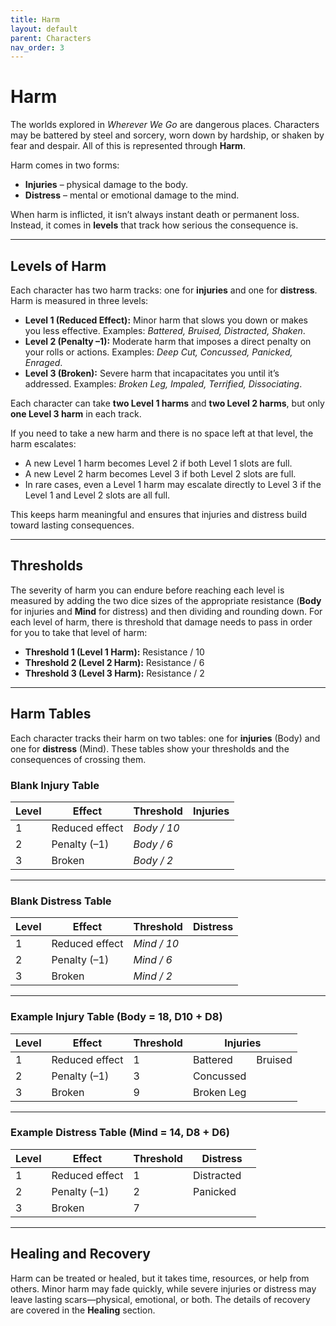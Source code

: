 ```yaml
---
title: Harm
layout: default
parent: Characters
nav_order: 3
---
```

# Harm  

The worlds explored in *Wherever We Go* are dangerous places. Characters may be battered by steel and sorcery, worn down by hardship, or shaken by fear and despair. All of this is represented through **Harm**.

Harm comes in two forms:  
- **Injuries** – physical damage to the body.
- **Distress** – mental or emotional damage to the mind.

When harm is inflicted, it isn’t always instant death or permanent loss. Instead, it comes in **levels** that track how serious the consequence is.

---

## Levels of Harm

Each character has two harm tracks: one for **injuries** and one for **distress**. Harm is measured in three levels:

- **Level 1 (Reduced Effect):** Minor harm that slows you down or makes you less effective. Examples: *Battered, Bruised, Distracted, Shaken*.
- **Level 2 (Penalty –1):** Moderate harm that imposes a direct penalty on your rolls or actions. Examples: *Deep Cut, Concussed, Panicked, Enraged*.
- **Level 3 (Broken):** Severe harm that incapacitates you until it’s addressed. Examples: *Broken Leg, Impaled, Terrified, Dissociating*.

Each character can take **two Level 1 harms** and **two Level 2 harms**, but only **one Level 3 harm** in each track.

If you need to take a new harm and there is no space left at that level, the harm escalates:
- A new Level 1 harm becomes Level 2 if both Level 1 slots are full.
- A new Level 2 harm becomes Level 3 if both Level 2 slots are full.
- In rare cases, even a Level 1 harm may escalate directly to Level 3 if the Level 1 and Level 2 slots are all full.

This keeps harm meaningful and ensures that injuries and distress build toward lasting consequences.

---

## Thresholds  

The severity of harm you can endure before reaching each level is measured by adding the two dice sizes of the appropriate resistance (**Body** for injuries and **Mind** for distress) and then dividing and rounding down. For each level of harm, there is threshold that damage needs to pass in order for you to take that level of harm:

- **Threshold 1 (Level 1 Harm):** Resistance / 10
- **Threshold 2 (Level 2 Harm):** Resistance / 6
- **Threshold 3 (Level 3 Harm):** Resistance / 2

---

## Harm Tables  

Each character tracks their harm on two tables: one for **injuries** (Body) and one for **distress** (Mind). These tables show your thresholds and the consequences of crossing them.

### Blank Injury Table  

<table>
  <thead>
    <tr>
      <th>Level</th>
      <th>Effect</th>
      <th>Threshold</th>
      <th colspan="2">Injuries</th>
    </tr>
  </thead>
  <tbody>
    <tr>
      <td>1</td>
      <td>Reduced effect</td>
      <td><em>Body / 10</em></td>
      <td></td>
      <td></td>
    </tr>
    <tr>
      <td>2</td>
      <td>Penalty (–1)</td>
      <td><em>Body / 6</em></td>
      <td></td>
      <td></td>
    </tr>
    <tr>
      <td>3</td>
      <td>Broken</td>
      <td><em>Body / 2</em></td>
      <td colspan="2"></td>
    </tr>
  </tbody>
</table>

---

### Blank Distress Table  

<table>
  <thead>
    <tr>
      <th>Level</th>
      <th>Effect</th>
      <th>Threshold</th>
      <th colspan="2">Distress</th>
    </tr>
  </thead>
  <tbody>
    <tr>
      <td>1</td>
      <td>Reduced effect</td>
      <td><em>Mind / 10</em></td>
      <td></td>
      <td></td>
    </tr>
    <tr>
      <td>2</td>
      <td>Penalty (–1)</td>
      <td><em>Mind / 6</em></td>
      <td></td>
      <td></td>
    </tr>
    <tr>
      <td>3</td>
      <td>Broken</td>
      <td><em>Mind / 2</em></td>
      <td colspan="2"></td>
    </tr>
  </tbody>
</table>

---

### Example Injury Table (Body = 18, D10 + D8)

<table>
  <thead>
    <tr>
      <th>Level</th>
      <th>Effect</th>
      <th>Threshold</th>
      <th colspan="2">Injuries</th>
    </tr>
  </thead>
  <tbody>
    <tr>
      <td>1</td>
      <td>Reduced effect</td>
      <td>1</td>
      <td>Battered</td>
      <td>Bruised</td>
    </tr>
    <tr>
      <td>2</td>
      <td>Penalty (–1)</td>
      <td>3</td>
      <td>Concussed</td>
      <td></td>
    </tr>
    <tr>
      <td>3</td>
      <td>Broken</td>
      <td>9</td>
      <td colspan="2">Broken Leg</td>
    </tr>
  </tbody>
</table>

---

### Example Distress Table (Mind = 14, D8 + D6)  

<table>
  <thead>
    <tr>
      <th>Level</th>
      <th>Effect</th>
      <th>Threshold</th>
      <th colspan="2">Distress</th>
    </tr>
  </thead>
  <tbody>
    <tr>
      <td>1</td>
      <td>Reduced effect</td>
      <td>1</td>
      <td>Distracted</td>
      <td></td>
    </tr>
    <tr>
      <td>2</td>
      <td>Penalty (–1)</td>
      <td>2</td>
      <td>Panicked</td>
      <td></td>
    </tr>
    <tr>
      <td>3</td>
      <td>Broken</td>
      <td>7</td>
      <td colspan="2"></td>
    </tr>
  </tbody>
</table>

---

## Healing and Recovery  

Harm can be treated or healed, but it takes time, resources, or help from others. Minor harm may fade quickly, while severe injuries or distress may leave lasting scars—physical, emotional, or both. The details of recovery are covered in the **Healing** section.  
